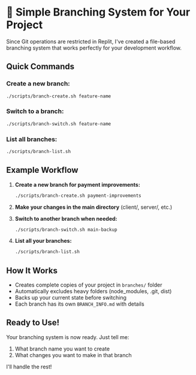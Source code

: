 # 🌿 Simple Branching System for Your Project

Since Git operations are restricted in Replit, I've created a file-based branching system that works perfectly for your development workflow.

## Quick Commands

### Create a new branch:
```bash
./scripts/branch-create.sh feature-name
```

### Switch to a branch:
```bash
./scripts/branch-switch.sh feature-name
```

### List all branches:
```bash
./scripts/branch-list.sh
```

## Example Workflow

1. **Create a new branch for payment improvements:**
   ```bash
   ./scripts/branch-create.sh payment-improvements
   ```

2. **Make your changes in the main directory** (client/, server/, etc.)

3. **Switch to another branch when needed:**
   ```bash
   ./scripts/branch-switch.sh main-backup
   ```

4. **List all your branches:**
   ```bash
   ./scripts/branch-list.sh
   ```

## How It Works

- Creates complete copies of your project in `branches/` folder
- Automatically excludes heavy folders (node_modules, .git, dist)
- Backs up your current state before switching
- Each branch has its own `BRANCH_INFO.md` with details

## Ready to Use!

Your branching system is now ready. Just tell me:
1. What branch name you want to create
2. What changes you want to make in that branch

I'll handle the rest!